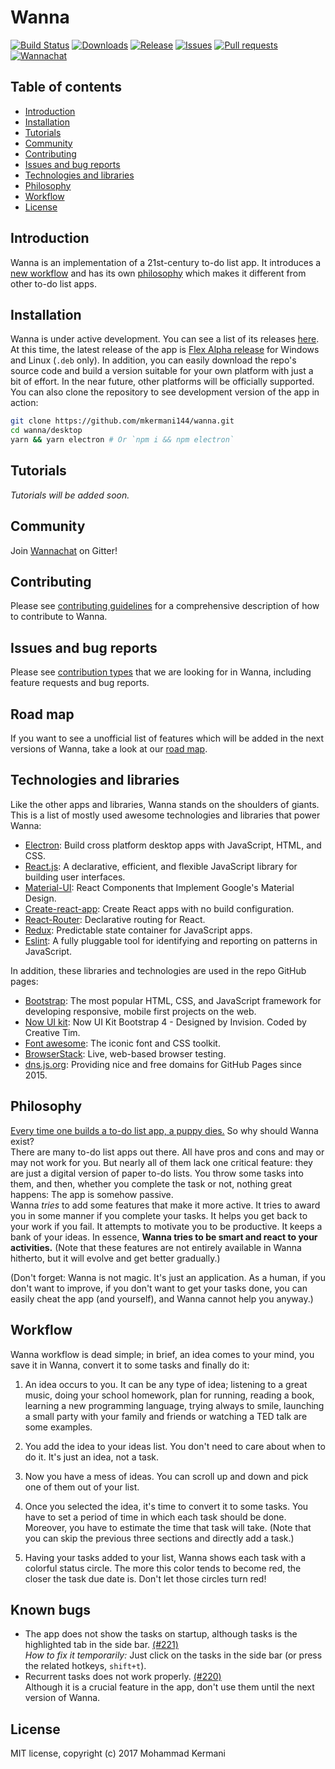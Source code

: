 Wanna
====
[![Build Status](https://img.shields.io/travis/mkermani144/wanna.svg)](https://travis-ci.org/mkermani144/wanna)
[![Downloads](https://img.shields.io/github/downloads/mkermani144/wanna/total.svg)]()
[![Release](https://img.shields.io/github/release/mkermani144/wanna.svg)]()
[![Issues](https://img.shields.io/github/issues-raw/mkermani144/wanna.svg)]()
[![Pull requests](https://img.shields.io/github/issues-pr-raw/mkermani144/wanna.svg)]()
[![Wannachat](https://badges.gitter.im/wannachat/Lobby.svg)](https://gitter.im/wannachat/Lobby?utm_source=badge&utm_medium=badge&utm_campaign=pr-badge&utm_content=badge)

Table of contents
----
- [Introduction](#introduction)
- [Installation](#installation)
- [Tutorials](#tutorials)
- [Community](#community)
- [Contributing](#contributing)
- [Issues and bug reports](#issues-and-bug-reports)
- [Technologies and libraries](#technologies-and-libraries)
- [Philosophy](#philosophy)
- [Workflow](#workflow)
- [License](#license)

Introduction
----
Wanna is an implementation of a 21st-century to-do list app. It introduces a [new workflow](#workflow) and has its own [philosophy](#philosophy) which makes it different from other to-do list apps.

Installation
----
Wanna is under active development. You can see a list of its releases [here](https://github.com/mkermani144/wanna/releases). At this time, the latest release of the app is [Flex Alpha release](https://github.com/mkermani144/wanna/releases/tag/Flex-alpha) for Windows and Linux (`.deb` only). In addition, you can easily download the repo's source code and build a version suitable for your own platform with just a bit of effort. In the near future, other platforms will be officially supported.  
You can also clone the repository to see development version of the app in action:
```sh
git clone https://github.com/mkermani144/wanna.git
cd wanna/desktop
yarn && yarn electron # Or `npm i && npm electron`
```

Tutorials
----
_Tutorials will be added soon._

Community
----
Join [Wannachat](https://gitter.im/wannachat/Lobby) on Gitter!

Contributing
----
Please see [contributing guidelines](CONTRIBUTING.md) for a comprehensive description of how to contribute to Wanna.

Issues and bug reports
----
Please see [contribution types](CONTRIBUTING.md#types-of-contribution) that we are looking for in Wanna, including feature requests and bug reports.

Road map
----
If you want to see a unofficial list of features which will be added in the next versions of Wanna, take a look at our [road map](ROADMAP.md).

Technologies and libraries
----
Like the other apps and libraries, Wanna stands on the shoulders of giants. This is a list of mostly used awesome technologies and libraries that power Wanna:  
- [Electron](https://electron.atom.io): Build cross platform desktop apps with JavaScript, HTML, and CSS.
- [React.js](https://facebook.github.io/react/): A declarative, efficient, and flexible JavaScript library for building user interfaces.
- [Material-UI](http://www.material-ui.com): React Components that Implement Google's Material Design.
- [Create-react-app](https://github.com/facebookincubator/create-react-app): Create React apps with no build configuration.
- [React-Router](https://github.com/ReactTraining/react-router): Declarative routing for React.
- [Redux](http://redux.js.org): Predictable state container for JavaScript apps.
- [Eslint](http://eslint.org): A fully pluggable tool for identifying and reporting on patterns in JavaScript.  

In addition, these libraries and technologies are used in the repo GitHub pages:
- [Bootstrap](https://v4-alpha.getbootstrap.com): The most popular HTML, CSS, and JavaScript framework for developing responsive, mobile first projects on the web.
- [Now UI kit](https://github.com/creativetimofficial/now-ui-kit): Now UI Kit Bootstrap 4 - Designed by Invision. Coded by Creative Tim.
- [Font awesome](http://fontawesome.io): The iconic font and CSS toolkit.
- [BrowserStack](https://browserstack.com): Live, web-based browser testing.
- [dns.js.org](https://github.com/js-org/dns.js.org): Providing nice and free domains for GitHub Pages since 2015.

Philosophy
----
[Every time one builds a to-do list app, a puppy dies.](https://medium.freecodecamp.com/every-time-you-build-a-to-do-list-app-a-puppy-dies-505b54637a5d) So why should Wanna exist?  
There are many to-do list apps out there. All have pros and cons and may or may not work for you. But nearly all of them lack one critical feature: they are just a digital version of paper to-do lists. You throw some tasks into them, and then, whether you complete the task or not, nothing great happens: The app is somehow passive.  
Wanna _tries_ to add some features that make it more active. It tries to award you in some manner if you complete your tasks. It helps you get back to your work if you fail. It attempts to motivate you to be productive. It keeps a bank of your ideas. In essence, __Wanna tries to be smart and react to your activities.__ (Note that these features are not entirely available in Wanna hitherto, but it will evolve and get better gradually.)

(Don't forget: Wanna is not magic. It's just an application. As a human, if you don't want to improve, if you don't want to get your tasks done, you can easily cheat the app (and yourself), and Wanna cannot help you anyway.)

Workflow
----
Wanna workflow is dead simple; in brief, an idea comes to your mind, you save it in Wanna, convert it to some tasks and finally do it:

1. An idea occurs to you. It can be any type of idea; listening to a great music, doing your school homework, plan for running, reading a book, learning a new programming language, trying always to smile, launching a small party with your family and friends or watching a TED talk are some examples.

2. You add the idea to your ideas list. You don't need to care about when to do it. It's just an idea, not a task.

3. Now you have a mess of ideas. You can scroll up and down and pick one of them out of your list.

4. Once you selected the idea, it's time to convert it to some tasks. You have to set a period of time in which each task should be done. Moreover, you have to estimate the time that task will take. (Note that you can skip the previous three sections and directly add a task.)

5. Having your tasks added to your list, Wanna shows each task with a colorful status circle. The more this color tends to become red, the closer the task due date is. Don't let those circles turn red!

Known bugs
----
* The app does not show the tasks on startup, although tasks is the highlighted tab in the side bar. [(#221)](https://github.com/mkermani144/wanna/issues/221)  
*How to fix it temporarily:* Just click on the tasks in the side bar (or press the related hotkeys, `shift+t`).
* Recurrent tasks does not work properly. [(#220)](https://github.com/mkermani144/wanna/issues/220)  
Although it is a crucial feature in the app, don't use them until the next version of Wanna.

License
----
MIT license, copyright (c) 2017 Mohammad Kermani

